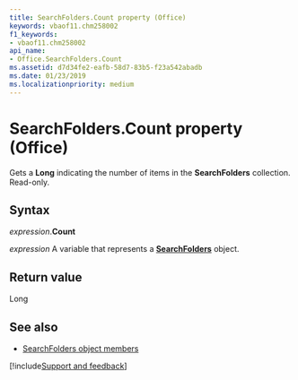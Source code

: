 ```yaml
---
title: SearchFolders.Count property (Office)
keywords: vbaof11.chm258002
f1_keywords:
- vbaof11.chm258002
api_name:
- Office.SearchFolders.Count
ms.assetid: d7d34fe2-eafb-58d7-83b5-f23a542abadb
ms.date: 01/23/2019
ms.localizationpriority: medium
---
```



# SearchFolders.Count property (Office)

Gets a **Long** indicating the number of items in the **SearchFolders** collection. Read-only.


## Syntax

_expression_.**Count**

_expression_ A variable that represents a **[SearchFolders](Office.SearchFolders.md)** object.


## Return value

Long


## See also

- [SearchFolders object members](overview/Library-Reference/searchfolders-members-office.md)



[!include[Support and feedback](~/includes/feedback-boilerplate.md)]